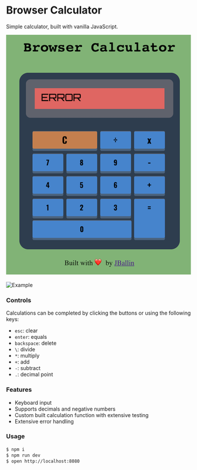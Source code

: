 # Browser Calculator

Simple calculator, built with vanilla JavaScript.

![Error Example](screenshots/errorScreenshot.png)
<br>
<br>
![Example](screenshots/example.gif)

### Controls

Calculations can be completed by clicking the buttons or using the following keys:

* `esc`: clear
* `enter`: equals
* `backspace`: delete
* `\`: divide
* `*`: multiply
* `+`: add
* `-`: subtract
* `.`: decimal point

### Features
* Keyboard input
* Supports decimals and negative numbers
* Custom built calculation function with extensive testing
* Extensive error handling

### Usage

```
$ npm i
$ npm run dev
$ open http://localhost:8080
```
